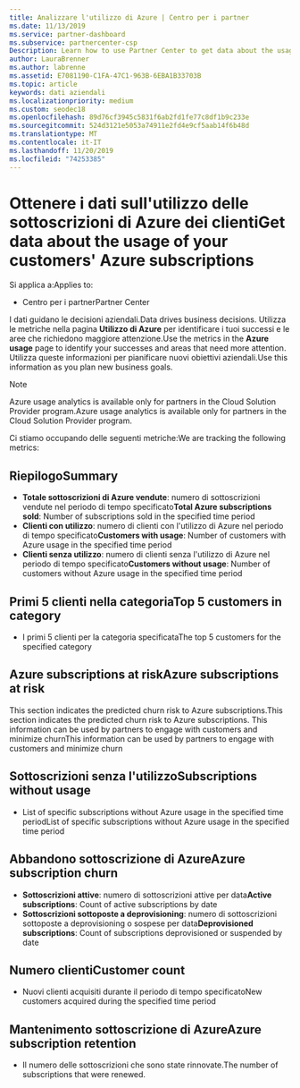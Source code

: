 ```yaml
---
title: Analizzare l'utilizzo di Azure | Centro per i partner
ms.date: 11/13/2019
ms.service: partner-dashboard
ms.subservice: partnercenter-csp
Description: Learn how to use Partner Center to get data about the usage of your customers' Azure subscriptions.
author: LauraBrenner
ms.author: labrenne
ms.assetid: E7081190-C1FA-47C1-963B-6EBA1B33703B
ms.topic: article
keywords: dati aziendali
ms.localizationpriority: medium
ms.custom: seodec18
ms.openlocfilehash: 89d76cf3945c5831f6ab2fd1fe77c8df1b9c233e
ms.sourcegitcommit: 524d3121e5053a74911e2fd4e9cf5aab14f6b48d
ms.translationtype: MT
ms.contentlocale: it-IT
ms.lasthandoff: 11/20/2019
ms.locfileid: "74253385"
---
```

# <a name="get-data-about-the-usage-of-your-customers-azure-subscriptions"></a><span data-ttu-id="3c6f3-104">Ottenere i dati sull'utilizzo delle sottoscrizioni di Azure dei clienti</span><span class="sxs-lookup"><span data-stu-id="3c6f3-104">Get data about the usage of your customers' Azure subscriptions</span></span>

<span data-ttu-id="3c6f3-105">Si applica a:</span><span class="sxs-lookup"><span data-stu-id="3c6f3-105">Applies to:</span></span>

- <span data-ttu-id="3c6f3-106">Centro per i partner</span><span class="sxs-lookup"><span data-stu-id="3c6f3-106">Partner Center</span></span>

<span data-ttu-id="3c6f3-107">I dati guidano le decisioni aziendali.</span><span class="sxs-lookup"><span data-stu-id="3c6f3-107">Data drives business decisions.</span></span> <span data-ttu-id="3c6f3-108">Utilizza le metriche nella pagina **Utilizzo di Azure** per identificare i tuoi successi e le aree che richiedono maggiore attenzione.</span><span class="sxs-lookup"><span data-stu-id="3c6f3-108">Use the metrics in the **Azure usage** page to identify your successes and areas that need more attention.</span></span> <span data-ttu-id="3c6f3-109">Utilizza queste informazioni per pianificare nuovi obiettivi aziendali.</span><span class="sxs-lookup"><span data-stu-id="3c6f3-109">Use this information as you plan new business goals.</span></span>

> [!NOTE]
> <span data-ttu-id="3c6f3-110">Azure usage analytics is available only for partners in the Cloud Solution Provider program.</span><span class="sxs-lookup"><span data-stu-id="3c6f3-110">Azure usage analytics is available only for partners in the Cloud Solution Provider program.</span></span>

<span data-ttu-id="3c6f3-111">Ci stiamo occupando delle seguenti metriche:</span><span class="sxs-lookup"><span data-stu-id="3c6f3-111">We are tracking the following metrics:</span></span>

## <a name="summary"></a><span data-ttu-id="3c6f3-112">Riepilogo</span><span class="sxs-lookup"><span data-stu-id="3c6f3-112">Summary</span></span>

- <span data-ttu-id="3c6f3-113">**Totale sottoscrizioni di Azure vendute**: numero di sottoscrizioni vendute nel periodo di tempo specificato</span><span class="sxs-lookup"><span data-stu-id="3c6f3-113">**Total Azure subscriptions sold**: Number of subscriptions sold in the specified time period</span></span>  
- <span data-ttu-id="3c6f3-114">**Clienti con utilizzo**: numero di clienti con l'utilizzo di Azure nel periodo di tempo specificato</span><span class="sxs-lookup"><span data-stu-id="3c6f3-114">**Customers with usage**: Number of customers with Azure usage in the specified time period</span></span>  
- <span data-ttu-id="3c6f3-115">**Clienti senza utilizzo**: numero di clienti senza l'utilizzo di Azure nel periodo di tempo specificato</span><span class="sxs-lookup"><span data-stu-id="3c6f3-115">**Customers without usage**: Number of customers without Azure usage in the specified time period</span></span>  

## <a name="top-5-customers-in-category"></a><span data-ttu-id="3c6f3-116">Primi 5 clienti nella categoria</span><span class="sxs-lookup"><span data-stu-id="3c6f3-116">Top 5 customers in category</span></span>

- <span data-ttu-id="3c6f3-117">I primi 5 clienti per la categoria specificata</span><span class="sxs-lookup"><span data-stu-id="3c6f3-117">The top 5 customers for the specified category</span></span>  

## <a name="azure-subscriptions-at-risk"></a><span data-ttu-id="3c6f3-118">Azure subscriptions at risk</span><span class="sxs-lookup"><span data-stu-id="3c6f3-118">Azure subscriptions at risk</span></span>

<span data-ttu-id="3c6f3-119">This section indicates the predicted churn risk to Azure subscriptions.</span><span class="sxs-lookup"><span data-stu-id="3c6f3-119">This section indicates the predicted churn risk to Azure subscriptions.</span></span> <span data-ttu-id="3c6f3-120">This information can be used by partners to engage with customers and minimize churn</span><span class="sxs-lookup"><span data-stu-id="3c6f3-120">This information can be used by partners to engage with customers and minimize churn</span></span>

## <a name="subscriptions-without-usage"></a><span data-ttu-id="3c6f3-121">Sottoscrizioni senza l'utilizzo</span><span class="sxs-lookup"><span data-stu-id="3c6f3-121">Subscriptions without usage</span></span>

- <span data-ttu-id="3c6f3-122">List of specific subscriptions without Azure usage in the specified time period</span><span class="sxs-lookup"><span data-stu-id="3c6f3-122">List of specific subscriptions without Azure usage in the specified time period</span></span>  

## <a name="azure-subscription-churn"></a><span data-ttu-id="3c6f3-123">Abbandono sottoscrizione di Azure</span><span class="sxs-lookup"><span data-stu-id="3c6f3-123">Azure subscription churn</span></span>

- <span data-ttu-id="3c6f3-124">**Sottoscrizioni attive**: numero di sottoscrizioni attive per data</span><span class="sxs-lookup"><span data-stu-id="3c6f3-124">**Active subscriptions**: Count of active subscriptions by date</span></span>  
- <span data-ttu-id="3c6f3-125">**Sottoscrizioni sottoposte a deprovisioning**: numero di sottoscrizioni sottoposte a deprovisioning o sospese per data</span><span class="sxs-lookup"><span data-stu-id="3c6f3-125">**Deprovisioned subscriptions**: Count of subscriptions deprovisioned or suspended by date</span></span>  

## <a name="customer-count"></a><span data-ttu-id="3c6f3-126">Numero clienti</span><span class="sxs-lookup"><span data-stu-id="3c6f3-126">Customer count</span></span>

- <span data-ttu-id="3c6f3-127">Nuovi clienti acquisiti durante il periodo di tempo specificato</span><span class="sxs-lookup"><span data-stu-id="3c6f3-127">New customers acquired during the specified time period</span></span>  

## <a name="azure-subscription-retention"></a><span data-ttu-id="3c6f3-128">Mantenimento sottoscrizione di Azure</span><span class="sxs-lookup"><span data-stu-id="3c6f3-128">Azure subscription retention</span></span>

- <span data-ttu-id="3c6f3-129">Il numero delle sottoscrizioni che sono state rinnovate.</span><span class="sxs-lookup"><span data-stu-id="3c6f3-129">The number of subscriptions that were renewed.</span></span>
